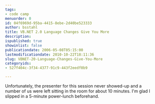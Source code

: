 ```yaml
---
tags:
- code camp
menuorder: 0
id: 04f6969d-95ba-4415-8ebe-2d40be523333
author: bsstahl
title: VB.NET 2.0 Language Changes Give You More
description: 
ispublished: true
showinlist: false
publicationdate: 2006-05-08T05:15:00
lastmodificationdate: 2010-10-22T18:11:36
slug: VBNET-20-Language-Changes-Give-You-More
categoryids:
- 527f404c-3f34-4377-91c9-443f2eedf0b9

---
```

Unfortunately, the presenter for this session never showed-up and a number of us were left sitting in the room for about 10 minutes. I'm glad I slipped in a 5-minute power-lunch beforehand.  

